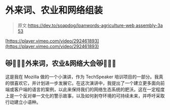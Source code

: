 # 外来词、农业和网络组装

> 原文:[https://dev.to/soapdog/loanwords-agriculture-web assembly-3a 53](https://dev.to/soapdog/loanwords-agriculture--webassembly-3a53)

[https://player.vimeo.com/video/292461893](https://player.vimeo.com/video/292461893)

## [](#%C2%A0-loanwords-agriculture-amp-webassembly)😻💖📢🚀外来词，农业&网络大会😻💖📢🚀

这是我在 Mozilla 做的一个小演讲，作为 TechSpeaker 培训项目的一部分。我真的很喜欢它，并计划进一步发展它。在这次演讲中，我提出了一个建立更多面向前端或客户端的语言的案例，以此来保持我们的网络生态系统的肥沃。这在一定程度上是一个反对单一文化的警示故事，以及如何剥夺环境的可持续未来，并呼吁采取行动建立小语种。
